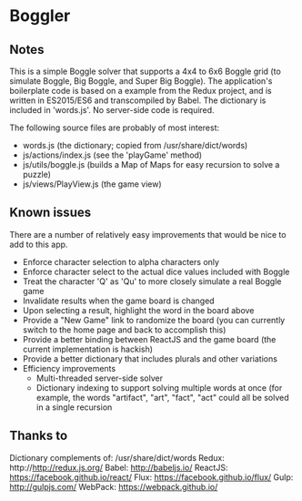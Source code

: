 # Boggler 

## Notes

This is a simple Boggle solver that supports a 4x4 to 6x6 Boggle grid (to simulate Boggle, Big Boggle, and Super Big Boggle). The application's boilerplate code is based on a example from the Redux project, and is written in ES2015/ES6 and transcompiled by Babel. The dictionary is included in 'words.js'. No server-side code is required.

The following source files are probably of most interest:
- words.js (the dictionary; copied from /usr/share/dict/words)
- js/actions/index.js (see the 'playGame' method)
- js/utils/boggle.js (builds a Map of Maps for easy recursion to solve a puzzle)
- js/views/PlayView.js (the game view)

## Known issues

There are a number of relatively easy improvements that would be nice to add to this app.

- Enforce character selection to alpha characters only
- Enforce character select to the actual dice values included with Boggle
- Treat the character 'Q' as 'Qu' to more closely simulate a real Boggle game
- Invalidate results when the game board is changed
- Upon selecting a result, highlight the word in the board above
- Provide a "New Game" link to randomize the board (you can currently switch to the home page and back to accomplish this)
- Provide a better binding between ReactJS and the game board (the current implementation is hackish)
- Provide a better dictionary that includes plurals and other variations
- Efficiency improvements
  - Multi-threaded server-side solver 
  - Dictionary indexing to support solving multiple words at once (for example, the words "artifact", "art", "fact", "act" could all be solved in a single recursion

## Thanks to
Dictionary complements of: /usr/share/dict/words
Redux: http://http://redux.js.org/
Babel: http://babeljs.io/
ReactJS: https://facebook.github.io/react/
Flux: https://facebook.github.io/flux/
Gulp: http://gulpjs.com/
WebPack: https://webpack.github.io/


